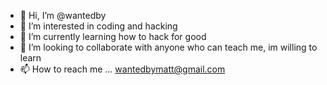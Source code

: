 - 👋 Hi, I’m @wantedby
- 👀 I’m interested in coding and hacking
- 🌱 I’m currently learning how to hack for good
- 💞️ I’m looking to collaborate with anyone who can teach me, im willing to learn
- 📫 How to reach me ... wantedbymatt@gmail.com

<!---
wantedby/wantedby is a ✨ special ✨ repository because its `README.md` (this file) appears on your GitHub profile.
You can click the Preview link to take a look at your changes.
--->
